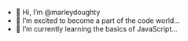 - 👋 Hi, I’m @marleydoughty
- 👀 I’m excited to become a part of the code world...
- 🌱 I’m currently learning the basics of JavaScript...

<!---
marleydoughty/marleydoughty is a ✨ special ✨ repository because its `README.md` (this file) appears on your GitHub profile.
You can click the Preview link to take a look at your changes.
--->
